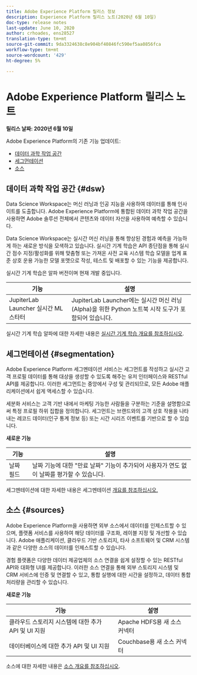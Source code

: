 ```yaml
---
title: Adobe Experience Platform 릴리스 정보
description: Experience Platform 릴리스 노트(2020년 6월 10일)
doc-type: release notes
last-update: June 10, 2020
author: crhoades, ens28527
translation-type: tm+mt
source-git-commit: 9da3324638c8e904bf40846fc590ef5aa0856fca
workflow-type: tm+mt
source-wordcount: '429'
ht-degree: 5%

---
```



# Adobe Experience Platform 릴리스 노트

**릴리스 날짜: 2020년 6월 10일**

Adobe Experience Platform의 기존 기능 업데이트:

- [데이터 과학 작업 공간](#dsw)
- [세그먼테이션](#segmentation)
- [소스](#sources)

## 데이터 과학 작업 공간 {#dsw}

Data Science Workspace는 머신 러닝과 인공 지능을 사용하여 데이터를 통해 인사이트를 도출합니다. Adobe Experience Platform에 통합된 데이터 과학 작업 공간을 사용하면 Adobe 솔루션 전체에서 콘텐츠와 데이터 자산을 사용하여 예측할 수 있습니다.

Data Science Workspace는 실시간 머신 러닝을 통해 향상된 경험과 예측을 가능하게 하는 새로운 방식을 모색하고 있습니다. 실시간 기계 학습은 API 종단점을 통해 실시간 점수 지정/활성화를 위해 맞춤형 또는 가져온 사전 교육 시스템 학습 모델을 업계 표준 상호 운용 가능한 모델 포맷으로 작성, 테스트 및 배포할 수 있는 기능을 제공합니다.

실시간 기계 학습은 알파 버전이며 현재 개발 중입니다.

| 기능 | 설명 |
|--- | ---|
| JupiterLab Launcher 실시간 ML 스타터 | JupiterLab Launcher에는 실시간 머신 러닝(Alpha)을 위한 Python 노트북 시작 도구가 포함되어 있습니다. |

실시간 기계 학습 알파에 대한 자세한 내용은 [실시간 기계 학습 개요를 참조하십시오](../../data-science-workspace/real-time-machine-learning/home.md).

## 세그먼테이션 {#segmentation}

Adobe Experience Platform 세그멘테이션 서비스는 세그먼트를 작성하고 실시간 고객 프로필 데이터를 통해 대상을 생성할 수 있도록 해주는 유저 인터페이스와 RESTful API를 제공합니다. 이러한 세그먼트는 중앙에서 구성 및 관리되므로, 모든 Adobe 애플리케이션에서 쉽게 액세스할 수 있습니다.

세분화 서비스는 고객 기반 내에서 마케팅 가능한 사람들을 구분하는 기준을 설명함으로써 특정 프로필 하위 집합을 정의합니다. 세그먼트는 브랜드와의 고객 상호 작용을 나타내는 레코드 데이터(인구 통계 정보 등) 또는 시간 시리즈 이벤트를 기반으로 할 수 있습니다.

**새로운 기능**

| 기능 | 설명 |
| ------- | ----------- |
| 날짜 필드 | 날짜 기능에 대한 &quot;만료 날짜&quot; 기능이 추가되어 사용자가 연도 없이 날짜를 평가할 수 있습니다. |

세그멘테이션에 대한 자세한 내용은 세그멘테이션 [개요를 참조하십시오.](../../segmentation/home.md)

## 소스 {#sources}

Adobe Experience Platform을 사용하면 외부 소스에서 데이터를 인제스트할 수 있으며, 플랫폼 서비스를 사용하여 해당 데이터를 구조화, 레이블 지정 및 개선할 수 있습니다. Adobe 애플리케이션, 클라우드 기반 스토리지, 타사 소프트웨어 및 CRM 시스템과 같은 다양한 소스의 데이터를 인제스트할 수 있습니다.

경험 플랫폼은 다양한 데이터 제공업체의 소스 연결을 쉽게 설정할 수 있는 RESTful API와 대화형 UI를 제공합니다. 이러한 소스 연결을 통해 외부 스토리지 시스템 및 CRM 서비스에 인증 및 연결할 수 있고, 통합 실행에 대한 시간을 설정하고, 데이터 통합 처리량을 관리할 수 있습니다.

**새로운 기능**

| 기능 | 설명 |
| ------- | ----------- |
| 클라우드 스토리지 시스템에 대한 추가 API 및 UI 지원 | Apache HDFS용 새 소스 커넥터 |
| 데이터베이스에 대한 추가 API 및 UI 지원 | Couchbase용 새 소스 커넥터 |

소스에 대한 자세한 내용은 [소스 개요를 참조하십시오](../../sources/home.md).

